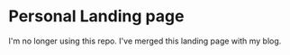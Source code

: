 # Personal Landing page

I'm no longer using this repo. I've merged this landing page with my blog.
